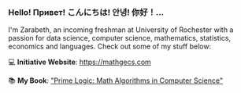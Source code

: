 ### Hello! Привет! こんにちは! 안녕! 你好！...

I'm Zarabeth, an incoming freshman at University of Rochester with a passion for data science, computer science, mathematics, statistics, economics and languages. Check out some of my stuff below:

💻 **Initiative Website**: https://mathgecs.com

📚 **My Book**: ["Prime Logic: Math Algorithms in Computer Science"](https://github.com/zarabeth-yumie/Prime-Logic-Math-Algorithms-in-Computer-Science/blob/main/Prime_Logic__Math_Algorithms_in_Computer_Science.pdf)
